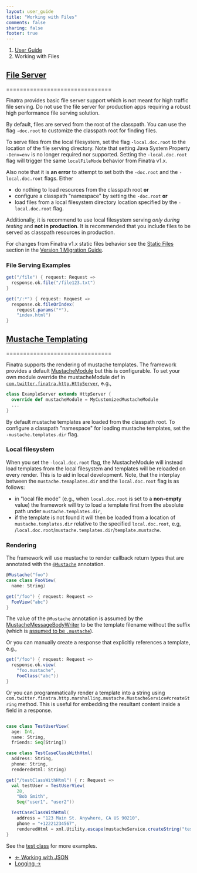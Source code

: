 ```yaml
---
layout: user_guide
title: "Working with Files"
comments: false
sharing: false
footer: true
---
```


<ol class="breadcrumb">
  <li><a href="/finatra/user-guide">User Guide</a></li>
  <li class="active">Working with Files</li>
</ol>

## <a class="anchor" name="file-server" href="#file-server">File Server</a>
===============================

Finatra provides basic file server support which is not meant for high traffic file serving. Do not use the file server for production apps requiring a robust high performance file serving solution.

By default, files are served from the root of the classpath. You can use the flag `-doc.root` to customize the classpath root for finding files.

To serve files from the local filesystem, set the flag `-local.doc.root` to the location of the file serving directory. Note that setting Java System Property `-Denv=env` is no longer required nor supported. Setting the `-local.doc.root` flag will trigger the same `localFileMode` behavior from Finatra v1.x.

Also note that it is **an error** to attempt to set both the `-doc.root` and the `-local.doc.root` flags. Either

- do nothing to load resources from the classpath root **or**
- configure a classpath "namespace" by setting the `-doc.root` **or**
- load files from a local filesystem directory location specified by the `-local.doc.root` flag.

Additionally, it is recommend to use local filesystem serving *only during testing* and **not in production**. It is recommended that you include files to be served as classpath resources in production.

For changes from Finatra v1.x static files behavior see the [Static Files](https://github.com/twitter/finatra/blob/master/http/Version1MigrationGuide.md#v1-static-files) section in the [Version 1 Migration Guide](https://github.com/twitter/finatra/blob/master/http/Version1MigrationGuide.md).

### File Serving Examples

```scala
get("/file") { request: Request =>
  response.ok.file("/file123.txt")
}

get("/:*") { request: Request =>
  response.ok.fileOrIndex(
    request.params("*"),
    "index.html")
}
```
<div></div>

## <a class="anchor" name="mustache" href="#mustache">Mustache Templating</a>
===============================

Finatra supports the rendering of mustache templates. The framework provides a default [MustacheModule](https://github.com/twitter/finatra/blob/master/http/src/main/scala/com/twitter/finatra/http/modules/MustacheModule.scala) but this is configurable. To set your own module override the mustacheModule def in [`com.twitter.finatra.http.HttpServer`](https://github.com/twitter/finatra/blob/master/http/src/main/scala/com/twitter/finatra/http/HttpServer.scala#L63), e.g.,

```scala
class ExampleServer extends HttpServer {
  override def mustacheModule = MyCustomizedMustacheModule
  ...
}
```
<div></div>

By default mustache templates are loaded from the classpath root. To configure a classpath "namespace" for loading mustache templates, set the `-mustache.templates.dir` flag.

### Local filesystem

When you set the `-local.doc.root` flag, the MustacheModule will instead load templates from the local filesystem and templates will be reloaded on every render. This is to aid in local development. Note, that the interplay between the `mustache.temaplates.dir` and the `local.doc.root` flag is as follows:

  - in "local file mode" (e.g., when `local.doc.root` is set to a **non-empty** value) the framework will try to load a template first from the absolute path under `mustache.templates.dir`,
  - if the template is not found it will then be loaded from a location of `mustache.templates.dir` relative to the specified `local.doc.root`, e.g, /`local.doc.root`/`mustache.templates.dir`/`template.mustache`.


### Rendering

The framework will use mustache to render callback return types that are annotated with the [`@Mustache`](https://github.com/twitter/finatra/blob/master/http/src/main/java/com/twitter/finatra/response/Mustache.java) annotation.

```scala
@Mustache("foo")
case class FooView(
  name: String)

get("/foo") { request: Request =>
  FooView("abc")
}
```
<div></div>

The value of the `@Mustache` annotation is assumed by the [MustacheMessageBodyWriter](https://github.com/twitter/finatra/blob/master/http/src/main/scala/com/twitter/finatra/http/internal/marshalling/mustache/MustacheMessageBodyWriter.scala) to be the template filename without the suffix (which is [assumed to be `.mustache`](https://github.com/twitter/finatra/blob/master/http/src/main/scala/com/twitter/finatra/http/internal/marshalling/mustache/MustacheMessageBodyWriter.scala#L32)).

Or you can manually create a response that explicitly references a template, e.g.,

```scala
get("/foo") { request: Request =>
  response.ok.view(
    "foo.mustache",
    FooClass("abc"))
}
```
<div></div>

Or you can programmatically render a template into a string using `com.twitter.finatra.http.marshalling.mustache.MustacheService#createString` method. This is useful for embedding the resultant content inside a field in a response.

```scala

case class TestUserView(
  age: Int,
  name: String,
  friends: Seq[String])

case class TestCaseClassWithHtml(
  address: String,
  phone: String,
  renderedHtml: String)

get("/testClassWithHtml") { r: Request =>
  val testUser = TestUserView(
    28,
    "Bob Smith",
    Seq("user1", "user2"))

  TestCaseClassWithHtml(
    address = "123 Main St. Anywhere, CA US 90210",
    phone = "+12221234567",
    renderedHtml = xml.Utility.escape(mustacheService.createString("testHtml.mustache", testUser)))
}
```
<div></div>

See the [test class](https://github.com/twitter/finatra/blob/master/http/src/test/scala/com/twitter/finatra/http/integration/doeverything/test/DoEverythingServerFeatureTest.scala#L1282) for more examples.


<nav>
  <ul class="pager">
    <li class="previous"><a href="/finatra/user-guide/json"><span aria-hidden="true">&larr;</span>&nbsp;Working&nbsp;with&nbsp;JSON</a></li>
    <li class="next"><a href="/finatra/user-guide/logging">Logging&nbsp;<span aria-hidden="true">&rarr;</span></a></li>
  </ul>
</nav>
